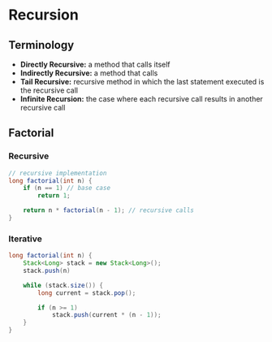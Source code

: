# Recursion

## Terminology

- **Directly Recursive:** a method that calls itself
- **Indirectly Recursive:** a method that calls
- **Tail Recursive:** recursive method in which the last statement executed is the recursive call
- **Infinite Recursion:** the case where each recursive call results in another recursive call

## Factorial

### Recursive

```java
// recursive implementation
long factorial(int n) {
    if (n == 1) // base case
        return 1;

    return n * factorial(n - 1); // recursive calls
}
```

### Iterative

```java
long factorial(int n) {
    Stack<Long> stack = new Stack<Long>();
    stack.push(n)

    while (stack.size()) {
        long current = stack.pop();

        if (n >= 1)
            stack.push(current * (n - 1));
    }
}
```
